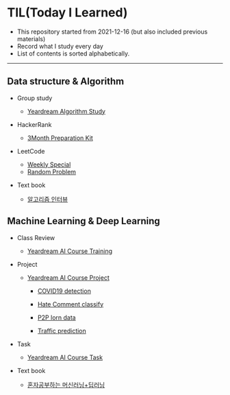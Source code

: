 # TIL(Today I Learned)

* This repository started from 2021-12-16 (but also included previous materials)
* Record what I study every day
* List of contents is sorted alphabetically.

---
## Data structure & Algorithm

* Group study

    * [Yeardream Algorithm Study](https://github.com/doheuncho/TIL/tree/main/Yeardream/algorithm%20study)

* HackerRank
 
    * [3Month Preparation Kit](https://github.com/doheuncho/TIL/tree/main/HackerRank/3Month%20Preparation%20Kit)

* LeetCode

    * [Weekly Special](https://github.com/doheuncho/TIL/tree/main/LeetCode/Weekly%20Special)
    * [Random Problem](https://github.com/doheuncho/TIL/tree/main/LeetCode/Random%20problem)

* Text book

    * [알고리즘 인터뷰](https://github.com/doheuncho/TIL/tree/main/%EC%95%8C%EA%B3%A0%EB%A6%AC%EC%A6%98%20%EC%9D%B8%ED%84%B0%EB%B7%B0)


## Machine Learning & Deep Learning

* Class Review

    * [Yeardream AI Course Training](https://github.com/doheuncho/TIL/tree/main/Yeardream/Artificial%20Intelligence%20Course/Training)

* Project

    * [Yeardream AI Course Project](https://github.com/doheuncho/TIL/tree/main/Yeardream/Artificial%20Intelligence%20Course/Project)
        
        - [COVID19 detection](https://github.com/doheuncho/TIL/tree/main/Yeardream/Artificial%20Intelligence%20Course/Project/Team/COVID19_with_CT_scan)

        - [Hate Comment classify](https://github.com/doheuncho/TIL/tree/main/Yeardream/Artificial%20Intelligence%20Course/Project/Team/Comment_classify)

        - [P2P lorn data](https://github.com/doheuncho/TIL/tree/main/Yeardream/Artificial%20Intelligence%20Course/Project/Personal/p2p%20lorn)

        - [Traffic prediction](https://github.com/doheuncho/TIL/tree/main/Yeardream/Artificial%20Intelligence%20Course/Project/Team/Traffic_prediction)

* Task

    * [Yeardream AI Course Task](https://github.com/doheuncho/TIL/tree/main/Yeardream/Artificial%20Intelligence%20Course/Task)
    
* Text book

    * [혼자공부하는 머신러닝+딥러닝](https://github.com/doheuncho/TIL/tree/main/%ED%98%BC%EC%9E%90%20%EA%B3%B5%EB%B6%80%ED%95%98%EB%8A%94%20%EB%A8%B8%EC%8B%A0%EB%9F%AC%EB%8B%9D%2B%EB%94%A5%EB%9F%AC%EB%8B%9D)

